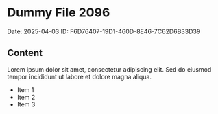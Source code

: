 # Dummy File 2096

Date: 2025-04-03
ID: F6D76407-19D1-460D-8E46-7C62D6B33D39

## Content

Lorem ipsum dolor sit amet, consectetur adipiscing elit.
Sed do eiusmod tempor incididunt ut labore et dolore magna aliqua.

* Item 1
* Item 2
* Item 3

